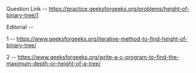 Question Link -- https://practice.geeksforgeeks.org/problems/height-of-binary-tree/1

Editorial -- 

1 -- https://www.geeksforgeeks.org/iterative-method-to-find-height-of-binary-tree/

2 -- https://www.geeksforgeeks.org/write-a-c-program-to-find-the-maximum-depth-or-height-of-a-tree/
